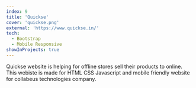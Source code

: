 ```yaml
---
index: 9
title: 'Quickse'
cover: 'quickse.png'
external: 'https://www.quickse.in/'
tech:
  - Bootstrap
  - Mobile Responsive
showInProjects: true
---
```

Quickse website is helping for offline stores sell their products to online. This webiste is made for HTML CSS Javascript and mobile friendly website for collabeus technologies company.